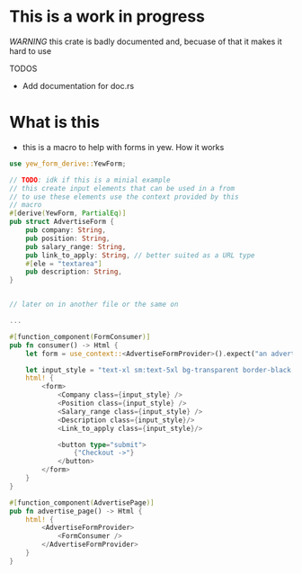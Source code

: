 # This is a work in progress

_WARNING_ this crate is badly documented and, becuase of that it makes it hard to use

TODOS

- Add documentation for doc.rs

# What is this

- this is a macro to help with forms in yew. How it works

```rust
use yew_form_derive::YewForm;

// TODO: idk if this is a minial example
// this create input elements that can be used in a from
// to use these elements use the context provided by this
// macro
#[derive(YewForm, PartialEq)]
pub struct AdvertiseForm {
    pub company: String,
    pub position: String,
    pub salary_range: String,
    pub link_to_apply: String, // better suited as a URL type
    #[ele = "textarea"]
    pub description: String,
}


// later on in another file or the same on

...

#[function_component(FormConsumer)]
pub fn consumer() -> Html {
    let form = use_context::<AdvertiseFormProvider>().expect("an advertiser form");

    let input_style = "text-xl sm:text-5xl bg-transparent border-black border p-2.5 rounded-lg";
    html! {
        <form>
            <Company class={input_style} />
            <Position class={input_style} />
            <Salary_range class={input_style} />
            <Description class={input_style}/>
            <Link_to_apply class={input_style}/>

            <button type="submit">
                {"Checkout ->"}
            </button>
        </form>
    }
}

#[function_component(AdvertisePage)]
pub fn advertise_page() -> Html {
    html! {
        <AdvertiseFormProvider>
            <FormConsumer />
        </AdvertiseFormProvider>
    }
}
```
